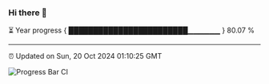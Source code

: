 ### Hi there 👋

⏳ Year progress { ████████████████████████▁▁▁▁▁▁ } 80.07 %

---

⏰ Updated on Sun, 20 Oct 2024 01:10:25 GMT

![Progress Bar CI](https://github.com/liununu/liununu/workflows/Progress%20Bar%20CI/badge.svg)
